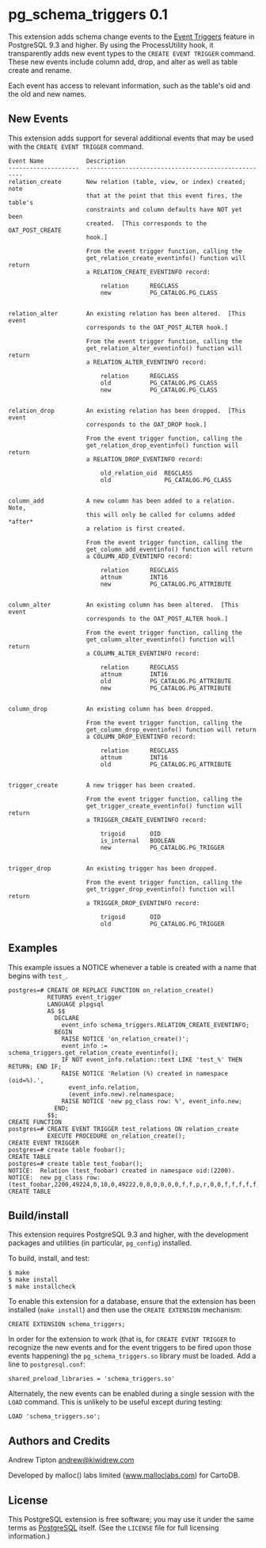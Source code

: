 pg\_schema\_triggers 0.1
========================

This extension adds schema change events to the [Event Triggers](http://www.postgresql.org/docs/9.4/static/event-triggers.html) feature in
PostgreSQL 9.3 and higher.  By using the ProcessUtility hook, it transparently
adds new event types to the `CREATE EVENT TRIGGER` command.  These new events
include column add, drop, and alter as well as table create and rename.

Each event has access to relevant information, such as the table's oid and
the old and new names.


New Events
----------

This extension adds support for several additional events that may be used with
the `CREATE EVENT TRIGGER` command.

    Event Name            Description
    --------------------  ----------------------------------------------------
    relation_create       New relation (table, view, or index) created;  note
                          that at the point that this event fires, the table's
                          constraints and column defaults have NOT yet been
                          created.  [This corresponds to the OAT_POST_CREATE
                          hook.]

                          From the event trigger function, calling the
                          get_relation_create_eventinfo() function will return
                          a RELATION_CREATE_EVENTINFO record: 

                              relation      REGCLASS
                              new           PG_CATALOG.PG_CLASS


    relation_alter        An existing relation has been altered.  [This event
                          corresponds to the OAT_POST_ALTER hook.]

                          From the event trigger function, calling the
                          get_relation_alter_eventinfo() function will return
                          a RELATION_ALTER_EVENTINFO record: 

                              relation      REGCLASS
                              old           PG_CATALOG.PG_CLASS
                              new           PG_CATALOG.PG_CLASS


    relation_drop         An existing relation has been dropped.  [This event
                          corresponds to the OAT_DROP hook.]

                          From the event trigger function, calling the
                          get_relation_drop_eventinfo() function will return
                          a RELATION_DROP_EVENTINFO record: 

                              old_relation_oid  REGCLASS
                              old               PG_CATALOG.PG_CLASS


    column_add            A new column has been added to a relation.  Note,
                          this will only be called for columns added *after*
                          a relation is first created.

                          From the event trigger function, calling the
                          get_column_add_eventinfo() function will return
                          a COLUMN_ADD_EVENTINFO record: 

                              relation      REGCLASS
                              attnum        INT16
                              new           PG_CATALOG.PG_ATTRIBUTE


    column_alter          An existing column has been altered.  [This event
                          corresponds to the OAT_POST_ALTER hook.]

                          From the event trigger function, calling the
                          get_column_alter_eventinfo() function will return
                          a COLUMN_ALTER_EVENTINFO record: 

                              relation      REGCLASS
                              attnum        INT16
                              old           PG_CATALOG.PG_ATTRIBUTE
                              new           PG_CATALOG.PG_ATTRIBUTE


    column_drop           An existing column has been dropped.

                          From the event trigger function, calling the
                          get_column_drop_eventinfo() function will return
                          a COLUMN_DROP_EVENTINFO record: 

                              relation      REGCLASS
                              attnum        INT16
                              old           PG_CATALOG.PG_ATTRIBUTE


    trigger_create        A new trigger has been created.

                          From the event trigger function, calling the
                          get_trigger_create_eventinfo() function will return
                          a TRIGGER_CREATE_EVENTINFO record: 

                              trigoid       OID
                              is_internal   BOOLEAN
                              new           PG_CATALOG.PG_TRIGGER


    trigger_drop          An existing trigger has been dropped.

                          From the event trigger function, calling the
                          get_trigger_drop_eventinfo() function will return
                          a TRIGGER_DROP_EVENTINFO record: 

                              trigoid       OID
                              old           PG_CATALOG.PG_TRIGGER


Examples
--------
This example issues a NOTICE whenever a table is created with a name that
begins with `test_`.

    postgres=# CREATE OR REPLACE FUNCTION on_relation_create()
               RETURNS event_trigger
               LANGUAGE plpgsql
               AS $$
                 DECLARE
                   event_info schema_triggers.RELATION_CREATE_EVENTINFO;
                 BEGIN
                   RAISE NOTICE 'on_relation_create()';
                   event_info := schema_triggers.get_relation_create_eventinfo();
                   IF NOT event_info.relation::text LIKE 'test_%' THEN RETURN; END IF;
                   RAISE NOTICE 'Relation (%) created in namespace (oid=%).',
                     event_info.relation,
                     (event_info.new).relnamespace;
                   RAISE NOTICE 'new pg_class row: %', event_info.new;
                 END;
               $$;
    CREATE FUNCTION
    postgres=# CREATE EVENT TRIGGER test_relations ON relation_create
               EXECUTE PROCEDURE on_relation_create();
    CREATE EVENT TRIGGER
    postgres=# create table foobar();
    CREATE TABLE
    postgres=# create table test_foobar();
    NOTICE:  Relation (test_foobar) created in namespace oid:(2200).
    NOTICE:  new pg_class row: (test_foobar,2200,49224,0,10,0,49222,0,0,0,0,0,0,f,f,p,r,0,0,f,f,f,f,f,t,924,1,,)
    CREATE TABLE


Build/install
-------------

This extension requires PostgreSQL 9.3 and higher, with the development packages and utilities (in particular, `pg_config`) installed.

To build, install, and test:

    $ make
    $ make install
    $ make installcheck

To enable this extension for a database, ensure that the extension has been
installed (`make install`) and then use the `CREATE EXTENSION` mechanism:

    CREATE EXTENSION schema_triggers;

In order for the extension to work (that is, for `CREATE EVENT TRIGGER` to
recognize the new events and for the event triggers to be fired upon those
events happening) the `pg_schema_triggers.so` library must be loaded.  Add
a line to `postgresql.conf`:

    shared_preload_libraries = 'schema_triggers.so'

Alternately, the new events can be enabled during a single session with the
`LOAD` command.  This is unlikely to be useful except during testing:

    LOAD 'schema_triggers.so';


Authors and Credits
-------------------

Andrew Tipton       andrew@kiwidrew.com

Developed by malloc() labs limited (www.malloclabs.com) for CartoDB.


License
-------
This PostgreSQL extension is free software;  you may use it under the same terms
as [PostgreSQL](http://postgresql.org) itself.  (See the `LICENSE` file for full licensing information.)

